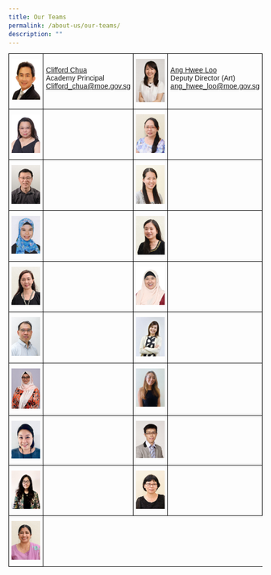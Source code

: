 ```yaml
---
title: Our Teams
permalink: /about-us/our-teams/
description: ""
---
```

<style type="text/css">
.tg  {border-collapse:collapse;border-spacing:0;}
.tg td{border-color:black;border-style:solid;border-width:1px;font-family:Arial, sans-serif;font-size:14px;
  overflow:hidden;padding:10px 5px;word-break:normal;}
.tg th{border-color:black;border-style:solid;border-width:1px;font-family:Arial, sans-serif;font-size:14px;
  font-weight:normal;overflow:hidden;padding:10px 5px;word-break:normal;}
.tg .tg-0lax{text-align:left;vertical-align:top}
</style>
<table class="tg">
<thead>
  <tr>
    <th class="tg-0lax"><img src="/images/cliffard.jpg" 
         style="width:100px"
	/></th>
    <th class="tg-0lax"><p><a href="/team-profiles/clifford-chua">Clifford Chua</a><br>Academy Principal<br><a href="mailto:Clifford_chua@moe.gov.sg">Clifford_chua@moe.gov.sg</a></p>
</th>
    <th class="tg-0lax"><img src="/images/mdmang.jpg" 
         style="width:100px"
	/></th>
    <th class="tg-0lax"><p><a href="/team-profiles/ang-hwee-loo">Ang Hwee Loo</a><br>Deputy Director (Art)<br><a href="mailto:ang_hwee_loo@moe.gov.sg">ang_hwee_loo@moe.gov.sg</a></p></th>
  </tr>
</thead>
<tbody>
  <tr>
    <td class="tg-0lax"><img src="/images/susanna.jpg" 
         style="width:100px"
	/></td>
    <td class="tg-0lax"></td>
    <td class="tg-0lax"><img src="/images/victoria.jpg" 
         style="width:100px"
	/></td>
    <td class="tg-0lax"></td>
  </tr>
  <tr>
    <td class="tg-0lax"><img src="/images/kokboon.jpg" 
         style="width:100px"
	/></td>
    <td class="tg-0lax"></td>
    <td class="tg-0lax"><img src="/images/chunweesan.jpg" 
         style="width:100px"
	/></td>
    <td class="tg-0lax"></td>
  </tr>
  <tr>
    <td class="tg-0lax"><img src="/images/irawati.jpg" 
         style="width:100px"
	/></td>
    <td class="tg-0lax"></td>
    <td class="tg-0lax"><img src="/images/star_siewling.jpg" 
         style="width:100px"
	/></td>
    <td class="tg-0lax"></td>
  </tr>
  <tr>
    <td class="tg-0lax"><img src="/images/yensee.jpg" 
         style="width:100px"
	/></td>
    <td class="tg-0lax"></td>
    <td class="tg-0lax"><img src="/images/suriati.jpg" 
         style="width:100px"
	/></td>
    <td class="tg-0lax"></td>
  </tr>
  <tr>
    <td class="tg-0lax"><img src="/images/kellytang.jpg" 
         style="width:100px"
	/></td>
    <td class="tg-0lax"></td>
    <td class="tg-0lax"><img src="/images/vivian-loh-3_final.jpg" 
         style="width:100px"
	/></td>
    <td class="tg-0lax"></td>
  </tr>
  <tr>
    <td class="tg-0lax"><img src="/images/heryanty.png" 
         style="width:100px"
	/></td>
    <td class="tg-0lax"></td>
    <td class="tg-0lax"><img src="/images/feeza_star.jpg" 
         style="width:100px"
	/></td>
    <td class="tg-0lax"></td>
  </tr>
  <tr>
    <td class="tg-0lax"><img src="/images/marianne.jpg" 
         style="width:100px"
	/></td>
    <td class="tg-0lax"></td>
    <td class="tg-0lax"><img src="/images/matthewkam.jpg" 
         style="width:100px"
	/></td>
    <td class="tg-0lax"></td>
  </tr>
  <tr>
    <td class="tg-0lax"><img src="/images/melissa.jpeg" 
         style="width:100px"
	/></td>
    <td class="tg-0lax"></td>
    <td class="tg-0lax"><img src="/images/beengoh.jpg" 
         style="width:100px"
	/>
</td>
    <td class="tg-0lax"></td>
  </tr>
	<tr>
    <td class="tg-0lax"><img src="/images/surinder.jpg" 
         style="width:100px"
	/></td>
</tbody>
</table>